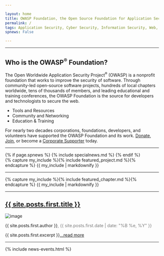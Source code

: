 ```yaml
---

layout: home
title: OWASP Foundation, the Open Source Foundation for Application Security 
permalink: /
tags: Application Security, Cyber Security, Information Security, Web, Cloud, Vulnerability Assessment
spnews: False

---
```


<!-- Rebuild Site Tag 185 -->

<div class="homepage-promo" style='background: url(/assets/images/content/ams-preso-new.jpg) no-repeat center center;background-size: cover;'>
  <!--<img src="/assets/images/content/ams-preso-new.jpg" alt="Presentation at Global AppSec AMS">-->
</div>

 <hr class="mobile">

<section class="homepage-welcome">
  <h1>Who is the OWASP<sup>&reg;</sup> Foundation?</h1>
  <p>The Open Worldwide Application Security Project<sup>&reg;</sup> (OWASP) is a nonprofit foundation that works to improve the security of software. Through community-led open-source software projects, hundreds of local chapters worldwide, tens of thousands of members, and leading educational and training conferences, the OWASP Foundation is the source for developers and technologists to secure the web.</p>

<ul>
<li>Tools and Resources</li>
<li>Community and Networking</li>
<li>Education & Training</li>
</ul>

<p>For nearly two decades corporations, foundations, developers, and volunteers have supported the OWASP Foundation and its work. <a href="/donate/">Donate</a>, <a href="/membership/">Join</a>, or become a <a href="/supporters">Corporate Supporter</a> today.</p>
</section>

<hr>
{% if page.spnews %}
{% include specialnews.md %}
{% endif %}

<section class="homepage-project">
 {% capture my_include %}{% include featured_project.md %}{% endcapture %}
  {{ my_include | markdownify }}
</section>

<hr class="mobile">

<section class="homepage-chapter">
  {% capture my_include %}{% include featured_chapter.md %}{% endcapture %}
  {{ my_include | markdownify }}
</section>

<hr>

<section class="homepage-blog">
  <h2><a href="{{ site.posts.first.url }}">{{ site.posts.first.title }}</a></h2>
<a><img src="{{ site.posts.first.author_image }}" alt="image"></a>
<p class="author"><a>{{ site.posts.first.author }}</a><span style="color:#7C7C7C">, {{ site.posts.first.date | date: "%B %e, %Y" }}</span></p>
<p>{{ site.posts.first.excerpt }}<a href="{{ site.posts.first.url }}">...read more</a></p>
</section>

<hr class="mobile">

{% include news-events.html %}


